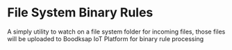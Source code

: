 # File System Binary Rules
A simply utility to watch on a file system folder for incoming files, those files will be uploaded to Boodksap IoT Platform for binary rule processing
